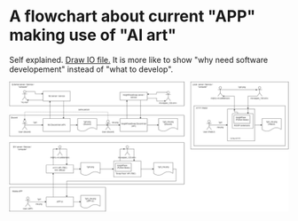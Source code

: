 # A flowchart about current "APP" making use of "AI art" #

Self explained. [Draw IO file.](img/23071701.drawio) It is more like to show "why need software developement" instead of "what to develop".

![img/361825622_1111626483148040_7113924765605601696_n.png](img/361825622_1111626483148040_7113924765605601696_n.png)

